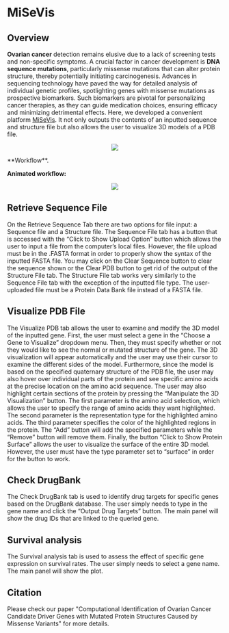 # MiSeVis
## Overview
**Ovarian cancer** detection remains elusive due to a lack of screening tests and non-specific symptoms. A crucial factor in cancer development is **DNA sequence mutations**, particularly missense mutations that can alter protein structure, thereby potentially initiating carcinogenesis. Advances in sequencing technology have paved the way for detailed analysis of individual genetic profiles, spotlighting genes with missense mutations as prospective biomarkers. Such biomarkers are pivotal for personalizing cancer therapies, as they can guide medication choices, ensuring efficacy and minimizing detrimental effects. Here, we developed a convenient platform [MiSeVis](https://fyan.shinyapps.io/ian_shiny/). It  not only outputs the contents of an inputted sequence and structure file but also allows the user to visualize 3D models of a PDB file.
<p align="center">
<img src="Figure 1.png">
</p>
**Workflow**. 

**Animated workflow:**
<p align="center">
<img src="Summary_of_algorithm.gif">
</p>

## Retrieve Sequence File

On the Retrieve Sequence Tab there are two options for file input: a Sequence file and a Structure file. The Sequence File tab has a button that is accessed with the “Click to Show Upload Option” button which allows the user to input a file from the computer’s local files. However, the file upload must be in the .FASTA format in order to properly show the syntax of the inputted FASTA file. You may click on the Clear Sequence button to clear the sequence shown or the Clear PDB button to get rid of the output of the Structure File tab. The Structure File tab works very similarly to the Sequence File tab with the exception of the inputted file type. The user-uploaded file must be a Protein Data Bank file instead of a FASTA file.

## Visualize PDB File

The Visualize PDB tab allows the user to examine and modify the 3D model of the inputted gene. First, the user must select a gene in the “Choose a Gene to Visualize” dropdown menu. Then, they must specify whether or not they would like to see the normal or mutated structure of the gene. The 3D visualization will appear automatically and the user may use their cursor to examine the different sides of the model. Furthermore, since the model is based on the specified quaternary structure of the PDB file, the user may also hover over individual parts of the protein and see specific amino acids at the precise location on the amino acid sequence. The user may also highlight certain sections of the protein by pressing the “Manipulate the 3D Visualization” button. The first parameter is the amino acid selection, which allows the user to specify the range of amino acids they want highlighted. The second parameter is the representation type for the highlighted amino acids. The third parameter specifies the color of the highlighted regions in the protein. The “Add” button will add the specified parameters while the “Remove” button will remove them. Finally, the button “Click to Show Protein Surface” allows the user to visualize the surface of the entire 3D model. However, the user must have the type parameter set to “surface” in order for the button to work.

## Check DrugBank

The Check DrugBank tab is used to identify drug targets for specific genes based on the DrugBank database. The user simply needs to type in the gene name and click the “Output Drug Targets” button. The main panel will show the drug IDs that are linked to the queried gene.

## Survival analysis

The Survival analysis tab is used to assess the effect of specific gene expression on survival rates. The user simply needs to select a gene name. The main panel will show the plot.

## Citation
Please check our paper "Computational Identification of Ovarian Cancer Candidate Driver Genes with Mutated Protein Structures Caused by Missense Variants" for more details.
